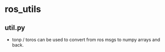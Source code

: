 # ros_utils

## util.py

* tonp / toros can be used to convert from ros msgs to numpy arrays and back.
